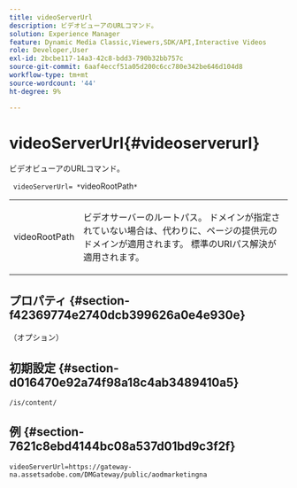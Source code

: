 ```yaml
---
title: videoServerUrl
description: ビデオビューアのURLコマンド。
solution: Experience Manager
feature: Dynamic Media Classic,Viewers,SDK/API,Interactive Videos
role: Developer,User
exl-id: 2bcbe117-14a3-42c8-bdd3-790b32bb757c
source-git-commit: 6aaf4eccf51a05d200c6cc780e342be646d104d8
workflow-type: tm+mt
source-wordcount: '44'
ht-degree: 9%

---
```


# videoServerUrl{#videoserverurl}

ビデオビューアのURLコマンド。

` videoServerUrl= *`videoRootPath`*`

<table id="table_C616483932C2482CA9794DDD7313FD7C"> 
 <tbody> 
  <tr> 
   <td colname="col1"> <p> <span class="codeph"> <span class="varname"> videoRootPath</span> </span> </p> </td> 
   <td colname="col2"> <p> ビデオサーバーのルートパス。 ドメインが指定されていない場合は、代わりに、ページの提供元のドメインが適用されます。 標準のURIパス解決が適用されます。 </p> </td> 
  </tr> 
 </tbody> 
</table>

## プロパティ {#section-f42369774e2740dcb399626a0e4e930e}

（オプション）

## 初期設定 {#section-d016470e92a74f98a18c4ab3489410a5}

`/is/content/`

## 例 {#section-7621c8ebd4144bc08a537d01bd9c3f2f}

```
videoServerUrl=https://gateway-na.assetsadobe.com/DMGateway/public/aodmarketingna
```
